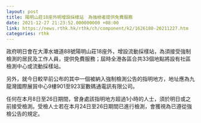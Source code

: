 ```yaml
---
layout: post
title: 陽明山莊18座外明增設採樣站　為強檢者提供免費服務
date: 2021-12-27 21:23:52.000000000 +08:00
link: https://news.rthk.hk/rthk/ch/component/k2/1626180-20211227.htm
categories: rthk
---
```


政府明日會在大潭水塘道88號陽明山莊18座外，增設流動採樣站，為須接受強制檢測的居民及工作人員，提供免費服務；屆時全港各區合共33個地點將設有社區檢測中心或流動採樣站。

另外，就今日較早前公布的其中一個被納入強制檢測公告的指明地方，地址應為九龍灣國際展貿中心9樓901至923室數碼通電訊有限公司。

任何在本月8日至26日期間，曾身處該指明地方超過1小時的人士，須於明日或之前接受檢測。受檢人士若在本月24日至26日期間已進行檢測，會獲視為已遵從強檢公告的規定。

